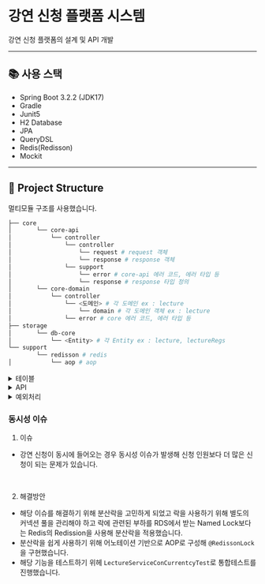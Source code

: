 # 강연 신청 플랫폼 시스템
강연 신청 플랫폼의 설계 및 API 개발

---

## 📚 사용 스택
- Spring Boot 3.2.2 (JDK17)
- Gradle
- Junit5
- H2 Database
- JPA
- QueryDSL
- Redis(Redisson)
- Mockit

--- 

## 📁 Project Structure
멀티모듈 구조를 사용했습니다.
```bash
├── core  
│       └── core-api  
│           └── controller
│               └── controller
│                   └── request # request 객체
│                   └── response # response 객체
│               └── support
│                   └── error # core-api 에러 코드, 에러 타입 등
│                   └── response # response 타입 정의
│       └── core-domain
│           └── controller
│               └── <도메인> # 각 도메인 ex : lecture
│                   └── domain # 각 도메인 객체 ex : lecture
│               └── error # core 에러 코드, 에러 타입 등
├── storage  
│       └── db-core     
│           └── <Entity> # 각 Entity ex : lecture, lectureRegs
└── support
        └── redisson # redis
│           └── aop # aop
```

<details>
<summary>테이블</summary>
<div markdown="1">

#### 1. Lecture (강연)
| 컬럼명         | 데이터타입         | 설명          
|-------------|---------------|-------------|
| id          | pk            | primary key |
| lecturer    | String        | 강연자         |
| hall        | String        | 강연장         |
| seats       | int           | 신청 인원       |
| startAt     | LocalDateTime | 강연 시간       |
| description | String        | 강연 내용       |
| createdAt   | LocalDateTime | 생성일시        |
| updatedAt   | LocalDateTime | 최종 수정일시     |

#### 2. LectureRegs (강연 신청)
- 향후 운영 편의성을 위해 현재 프로젝트에는 lectureId에 대한 연관관계를 적용하지 않았습니다.

| 컬럼명            | 데이터타입         | 설명          
|----------------|---------------|-------------|
| id             | pk            | primary key |
| employeeNumber | int           | 사번          |
| lectureId      | Long          | 강연 id       |
| createdAt      | LocalDateTime | 생성일시        |
| updatedAt      | LocalDateTime | 최종 수정일시     |

</div>
</details>

<details>
<summary>API</summary>
<div markdown="1">

#### 1. 강연 등록
##### 정보
- 강연자, 강연장, 신청 인원, 강연 시간, 강연 내용을 정보를 받아서 강연을 등록한다.
##### 요청
```json
POST /api/v1/lectures
{
  "lecturer" : "김준우",
  "hall" : "1강연장",
  "seats" : 10,
  "startAt" : "2024-03-30T23:31:00",
  "description" : "스프링 강연"
}
```

##### 응답
```json
{
  "result": "SUCCESS",
  "data": {
    "id": 1
  },
  "error": null
}
```

<br>

#### 2. 전체 강연 목록 조회
##### 정보
- 전체 강연 목록을 조회한다.
##### 요청
```
GET /api/v1/lectures
```

##### 응답
```json
{
  "result": "SUCCESS",
  "data": [
    {
      "lecturer" : "웹툰",
      "hall" : "1강연장",
      "seats" : 100,
      "startAt" : "2024-03-29T10:30:00",
      "description" : "웹툰 강연"
    },
    {
      "lecturer": "토비",
      "hall": "2강연장",
      "seats": 100,
      "startAt": "2024-03-30T10:30:00",
      "description": "스프링 강연"
    },
    {
      "lecturer": "김영한",
      "hall": "3강연장",
      "seats": 100,
      "startAt": "2024-03-31T10:30:00",
      "description": "JPA 강연"
    }
  ],
  "error": null
}
```

<br>

#### 3. 강연 신청
##### 정보
- 강연 id, 사번(5자리)을 정보를 받아서 강연 강연을 신청한다.
- 같은 강연 중복 신청은 불가능하다.
##### 요청
```json
POST /api/v1/lectures/{lectureId}/apply
{
  "employeeNumber" : 12345
}
```

##### 응답
```json
{
  "result": "SUCCESS",
  "data": {
    "id": 1
  },
  "error": null
}
```

<br>

#### 4. 강연 신청 취소
##### 정보
- 강연 id, 사번(5자리)을 정보를 받아서 신청한 강연을 취소한다.
##### 요청
```json
POST /api/v1/lectures/{lectureId}/cancel
{
  "employeeNumber" : 12345
}
```

##### 응답
```json
{
  "result": "SUCCESS",
  "data": null,
  "error": null
}
```

<br>

#### 5. 강연 신청자 목록 조회
##### 정보
- 강연 id 정보를 받아서 해당 강연에 신청한 사번 목록을 조회한다.
##### 요청
```json
GET /api/v1/lectures/{lectureId}/employee
{
  "employeeNumber" : 12345
}
```

##### 응답
```json
{
  "result": "SUCCESS",
  "data": [
    {
      "employeeNumber": 11111
    },
    {
      "employeeNumber": 22222
    }
  ],
  "error": null
}
```

<br>

#### 6. 신청한 강연 목록 조회
##### 정보
- 사번 정보를 받아서 신청한 강연 목록을 조회한다.
##### 요청
```
GET /api/v1/employee/employeeNumber}/lectures
```

##### 응답
```json
{
  "result": "SUCCESS",
  "data": [
    {
      "lecturer" : "웹툰",
      "hall" : "1강연장",
      "seats" : 100,
      "startAt" : "2024-03-29T10:30:00",
      "description" : "웹툰 강연"
    },
    {
      "lecturer": "토비",
      "hall": "2강연장",
      "seats": 100,
      "startAt": "2024-03-30T10:30:00",
      "description": "스프링 강연"
    },
    {
      "lecturer": "김영한",
      "hall": "3강연장",
      "seats": 100,
      "startAt": "2024-03-31T10:30:00",
      "description": "JPA 강연"
    }
  ],
  "error": null
}
```

<br>

#### 7. 실시간 인기 강연 목록 조회
##### 정보
- 최근 3일간 가장 신청이 많은 순으로 조회한다.
##### 요청
```
GET /api/v1/lectures/recent-popluar
```

##### 응답
```json
{
  "result": "SUCCESS",
  "data": [
    {
      "lecturer" : "웹툰",
      "hall" : "1강연장",
      "seats" : 100,
      "startAt" : "2024-03-29T10:30:00",
      "description" : "웹툰 강연"
    },
    {
      "lecturer": "토비",
      "hall": "2강연장",
      "seats": 100,
      "startAt": "2024-03-30T10:30:00",
      "description": "스프링 강연"
    },
    {
      "lecturer": "김영한",
      "hall": "3강연장",
      "seats": 100,
      "startAt": "2024-03-31T10:30:00",
      "description": "JPA 강연"
    }
  ],
  "error": null
}
```

<br>

</div>
</details>

<details>
<summary>예외처리</summary>
<div markdown="1">

##### 예외 응답 형식

```json
{
  "result": "ERROR",
  "data": null,
  "error": {
    "code": "E1000",
    "message": "Not found data.",
    "data": null
  }
}
```

##### 예외 코드
| Type                    | Code         | Message                           |
|-------------------------|--------------|-----------------------------------|
| INTERNAL_SERVER_ERROR   | E500         | An unexpected error has occurred. |
| NOT_FOUND_DATA          | E1000  | Not found data.                   |
| LECTURE_EXCEEDED          | E1001   | Lecture has been exceeded.        |
| ALREADY_APPLIED_LECTURE       | E1002   | Already applied for a lecture.    |
| NOT_VALID_EMPLOYEE_NUMBER | E1003 | Not valid employee number.        |

</div>
</details>


### 동시성 이슈
1. 이슈
- 강연 신청이 동시에 들어오는 경우 동시성 이슈가 발생해 신청 인원보다 더 많은 신청이 되는 문제가 있습니다.

<br>

2. 해결방안
- 해당 이슈를 해결하기 위해 분산락을 고민하게 되었고 락을 사용하기 위해 별도의 커넥션 풀을 관리해야 하고 락에 관련된 부하를 RDS에서 받는 Named Lock보다는 
Redis의 Redission을 사용해 분산락을 적용했습니다.
- 분산락을 쉽게 사용하기 위해 어노테이션 기반으로 AOP로 구성해 ```@RedissonLock```을 구현했습니다.
- 해당 기능을 테스트하기 위헤 ```LectureServiceConCurrentcyTest```로 통합테스트를 진행했습니다.
